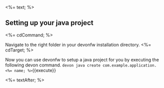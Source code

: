 <%= text; %>

## Setting up your java project

<%= cdCommand; %>

Navigate to the right folder in your devonfw installation directory.
<%= cdTarget; %>

Now you can use devonfw to setup a java project for you by executing the following devon command.
`devon java create com.example.application.<%= name; %>`{{execute}}

<%= textAfter; %>
